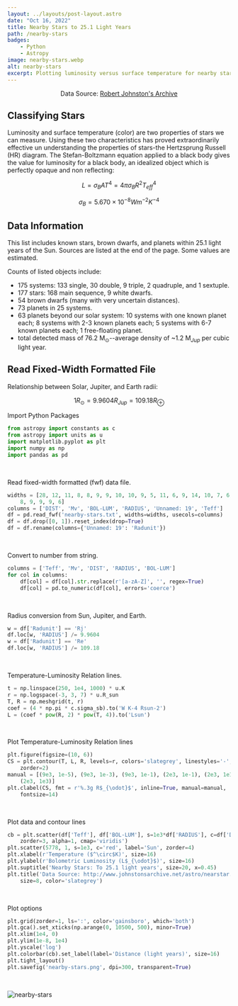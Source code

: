 ```yaml
---
layout: ../layouts/post-layout.astro
date: "Oct 16, 2022"
title: Nearby Stars to 25.1 Light Years
path: /nearby-stars
badges:
    - Python
    - Astropy
image: nearby-stars.webp
alt: nearby-stars
excerpt: Plotting luminosity versus surface temperature for nearby stars--closer than 25 light years.
---
```


<p align="center">Data Source: <a href="http://www.johnstonsarchive.net/astro/nearstar.html">Robert Johnston's Archive</a></p>

## Classifying Stars

Luminosity and surface temperature (color) are two properties of stars we can measure. Using these two characteristics has proved extraordinarily effective un understanding the properties of stars-the Hertzsprung Russell (HR) diagram. The Stefan-Boltzmann equation applied to a black body gives the value for luminosity for a black body, an idealized object which is perfectly opaque and non reflecting:

$$
\begin{equation}
L = \sigma_B A T^4 = 4 \pi \sigma_B R^2 T_{eff}^4
\end{equation}
$$

$$
\begin{equation}
\sigma_B = 5.670 \times 10^{-8} W m^{-2} K^{-4}
\end{equation}
$$

## Data Information

This list includes known stars, brown dwarfs, and planets within 25.1 light years of the Sun. Sources are listed at the end of the page. Some values are estimated.

Counts of listed objects include:

- 175 systems: 133 single, 30 double, 9 triple, 2 quadruple, and 1 sextuple.
- 177 stars: 168 main sequence, 9 white dwarfs.
- 54 brown dwarfs (many with very uncertain distances).
- 73 planets in 25 systems.
- 63 planets beyond our solar system: 10 systems with one known planet each; 8 systems with 2-3 known planets each; 5 systems with 6-7 known planets each; 1 free-floating planet.
- total detected mass of 76.2 M$_{\odot}$--average density of ~1.2 M$_{Jup}$ per cubic light year.

## Read Fixed-Width Formatted File

Relationship between Solar, Jupiter, and Earth radii:

$$
\begin{equation}
1 R_{\odot} = 9.9604 R_{Jup} = 109.18 R_{\oplus}
\end{equation}
$$

Import Python Packages

```python
from astropy import constants as c
from astropy import units as u
import matplotlib.pyplot as plt
import numpy as np
import pandas as pd
```

<br/>

Read fixed-width formatted (fwf) data file.

```python
widths = [28, 12, 11, 8, 8, 9, 9, 10, 10, 9, 5, 11, 6, 9, 14, 10, 7, 6, 8, 7,
    8, 9, 9, 9, 6]
columns = ['DIST', 'Mv', 'BOL-LUM', 'RADIUS', 'Unnamed: 19', 'Teff']
df = pd.read_fwf('nearby-stars.txt', widths=widths, usecols=columns)
df = df.drop([0, 1]).reset_index(drop=True)
df = df.rename(columns={'Unnamed: 19': 'Radunit'})
```

<br/>

Convert to number from string.

```python
columns = ['Teff', 'Mv', 'DIST', 'RADIUS', 'BOL-LUM']
for col in columns:
    df[col] = df[col].str.replace(r'[a-zA-Z]', '', regex=True)
    df[col] = pd.to_numeric(df[col], errors='coerce')
```

<br/>

Radius conversion from Sun, Jupiter, and Earth.

```python
w = df['Radunit'] == 'Rj'
df.loc[w, 'RADIUS'] /= 9.9604
w = df['Radunit'] == 'Re'
df.loc[w, 'RADIUS'] /= 109.18
```

<br/>

Temperature-Luminosity Relation lines.

```python
t = np.linspace(250, 1e4, 1000) * u.K
r = np.logspace(-3, 3, 7) * u.R_sun
T, R = np.meshgrid(t, r)
coef = (4 * np.pi * c.sigma_sb).to('W K-4 Rsun-2')
L = (coef * pow(R, 2) * pow(T, 4)).to('Lsun')
```

<br/>

Plot Temperature-Luminosity Relation lines

```python
plt.figure(figsize=(10, 6))
CS = plt.contour(T, L, R, levels=r, colors='slategrey', linestyles='-',
    zorder=2)
manual = [(9e3, 1e-5), (9e3, 1e-3), (9e3, 1e-1), (2e3, 1e-1), (2e3, 1e1),
    (2e3, 1e3)]
plt.clabel(CS, fmt = r'%.3g R$_{\odot}$', inline=True, manual=manual,
    fontsize=14)
```

<br/>

Plot data and contour lines

```python
cb = plt.scatter(df['Teff'], df['BOL-LUM'], s=1e3*df['RADIUS'], c=df['DIST'],
	zorder=3, alpha=1, cmap='viridis')
plt.scatter(5778, 1, s=1e3, c='red', label='Sun', zorder=4)
plt.xlabel(r'Temperature ($^\circ$K)', size=16)
plt.ylabel(r'Bolometric Luminosity (L$_{\odot}$)', size=16)
plt.suptitle('Nearby Stars: To 25.1 light years', size=20, x=0.45)
plt.title('Data Source: http://www.johnstonsarchive.net/astro/nearstar.html',
    size=8, color='slategrey')
```

<br/>

Plot options

```python
plt.grid(zorder=1, ls=':', color='gainsboro', which='both')
plt.gca().set_xticks(np.arange(0, 10500, 500), minor=True)
plt.xlim(1e4, 0)
plt.ylim(1e-8, 1e4)
plt.yscale('log')
plt.colorbar(cb).set_label(label='Distance (light years)', size=16)
plt.tight_layout()
plt.savefig('nearby-stars.png', dpi=300, transparent=True)
```

<br/>

![nearby-stars](/nearby-stars.png)